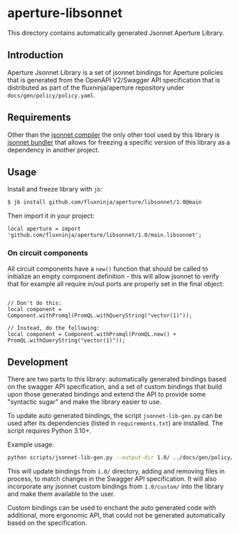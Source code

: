 # aperture-libsonnet

This directory contains automatically generated Jsonnet Aperture Library.

## Introduction

Aperture Jsonnet Library is a set of jsonnet bindings for Aperture policies that
is generated from the OpenAPI V2/Swagger API specification that is distributed
as part of the fluxninja/aperture repository under
`docs/gen/policy/policy.yaml`.

## Requirements

Other than the [jsonnet compiler][jsonnet] the only other tool used by this
library is [jsonnet bundler][jb] that allows for freezing a specific version of
this library as a dependency in another project.

[jsonnet]: https://github.com/google/go-jsonnet
[jb]: https://github.com/jsonnet-bundler/jsonnet-bundler

## Usage

Install and freeze library with `jb`:

```sh
$ jb install github.com/fluxninja/aperture/libsonnet/1.0@main
```

Then import it in your project:

```jsonnet
local aperture = import 'github.com/fluxninja/aperture/libsonnet/1.0/main.libsonnet';
```

### On circuit components

All circuit components have a `new()` function that should be called to
initialize an empty component definition - this will allow jsonnet to verify
that for example all require in/out ports are properly set in the final object:

```jsonnet

// Don't do this:
local component = Component.withPromql(PromQL.withQueryString("vector(1)"));

// Instead, do the following:
local component = Component.withPromql(PromQL.new() + PromQL.withQueryString("vector(1)"));
```

## Development

There are two parts to this library: automatically generated bindings based on
the swagger API specification, and a set of custom bindings that build upon
those generated bindings and extend the API to provide some "syntactic sugar"
and make the library easier to use.

To update auto generated bindings, the script `jsonnet-lib-gen.py` can be used
after its dependencies (listed in `requirements.txt`) are installed. The script
requires Python 3.10+.

Example usage:

```sh
python scripts/jsonnet-lib-gen.py --output-dir 1.0/ ../docs/gen/policy/policy.yaml
```

This will update bindings from `1.0/` directory, adding and removing files in
process, to match changes in the Swagger API specification. It will also
incorporate any jsonnet custom bindings from `1.0/custom/` into the library and
make them available to the user.

Custom bindings can be used to enchant the auto generated code with additional,
more ergonomic API, that could not be generated automatically based on the
specification.
